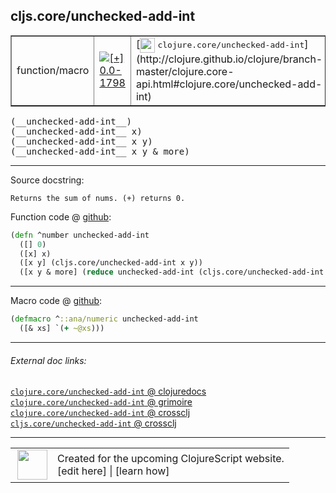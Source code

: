## cljs.core/unchecked-add-int



 <table border="1">
<tr>
<td>function/macro</td>
<td><a href="https://github.com/cljsinfo/cljs-api-docs/tree/0.0-1798"><img valign="middle" alt="[+] 0.0-1798" title="Added in 0.0-1798" src="https://img.shields.io/badge/+-0.0--1798-lightgrey.svg"></a> </td>
<td>
[<img height="24px" valign="middle" src="http://i.imgur.com/1GjPKvB.png"> <samp>clojure.core/unchecked-add-int</samp>](http://clojure.github.io/clojure/branch-master/clojure.core-api.html#clojure.core/unchecked-add-int)
</td>
</tr>
</table>


 <samp>
(__unchecked-add-int__)<br>
</samp>
 <samp>
(__unchecked-add-int__ x)<br>
</samp>
 <samp>
(__unchecked-add-int__ x y)<br>
</samp>
 <samp>
(__unchecked-add-int__ x y & more)<br>
</samp>

---





Source docstring:

```
Returns the sum of nums. (+) returns 0.
```


Function code @ [github](https://github.com/clojure/clojurescript/blob/r3148/src/cljs/cljs/core.cljs#L2224-L2229):

```clj
(defn ^number unchecked-add-int
  ([] 0)
  ([x] x)
  ([x y] (cljs.core/unchecked-add-int x y))
  ([x y & more] (reduce unchecked-add-int (cljs.core/unchecked-add-int x y) more)))
```

<!--
Repo - tag - source tree - lines:

 <pre>
clojurescript @ r3148
└── src
    └── cljs
        └── cljs
            └── <ins>[core.cljs:2224-2229](https://github.com/clojure/clojurescript/blob/r3148/src/cljs/cljs/core.cljs#L2224-L2229)</ins>
</pre>

-->

---

Macro code @ [github](https://github.com/clojure/clojurescript/blob/r3148/src/clj/cljs/core.clj#L393-L394):

```clj
(defmacro ^::ana/numeric unchecked-add-int
  ([& xs] `(+ ~@xs)))
```

<!--
Repo - tag - source tree - lines:

 <pre>
clojurescript @ r3148
└── src
    └── clj
        └── cljs
            └── <ins>[core.clj:393-394](https://github.com/clojure/clojurescript/blob/r3148/src/clj/cljs/core.clj#L393-L394)</ins>
</pre>
-->

---


###### External doc links:

[`clojure.core/unchecked-add-int` @ clojuredocs](http://clojuredocs.org/clojure.core/unchecked-add-int)<br>
[`clojure.core/unchecked-add-int` @ grimoire](http://conj.io/store/v1/org.clojure/clojure/1.7.0-beta3/clj/clojure.core/unchecked-add-int/)<br>
[`clojure.core/unchecked-add-int` @ crossclj](http://crossclj.info/fun/clojure.core/unchecked-add-int.html)<br>
[`cljs.core/unchecked-add-int` @ crossclj](http://crossclj.info/fun/cljs.core.cljs/unchecked-add-int.html)<br>

---

 <table>
<tr><td>
<img valign="middle" align="right" width="48px" src="http://i.imgur.com/Hi20huC.png">
</td><td>
Created for the upcoming ClojureScript website.<br>
[edit here] | [learn how]
</td></tr></table>

[edit here]:https://github.com/cljsinfo/cljs-api-docs/blob/master/cljsdoc/cljs.core/unchecked-add-int.cljsdoc
[learn how]:https://github.com/cljsinfo/cljs-api-docs/wiki/cljsdoc-files

<!--

This information was too distracting to show to readers, but I'll leave it
commented here since it is helpful to:

- pretty-print the data used to generate this document
- and show how to retrieve that data



The API data for this symbol:

```clj
{:return-type number,
 :ns "cljs.core",
 :name "unchecked-add-int",
 :signature ["[]" "[x]" "[x y]" "[x y & more]"],
 :history [["+" "0.0-1798"]],
 :type "function/macro",
 :full-name-encode "cljs.core/unchecked-add-int",
 :source {:code "(defn ^number unchecked-add-int\n  ([] 0)\n  ([x] x)\n  ([x y] (cljs.core/unchecked-add-int x y))\n  ([x y & more] (reduce unchecked-add-int (cljs.core/unchecked-add-int x y) more)))",
          :title "Function code",
          :repo "clojurescript",
          :tag "r3148",
          :filename "src/cljs/cljs/core.cljs",
          :lines [2224 2229]},
 :extra-sources [{:code "(defmacro ^::ana/numeric unchecked-add-int\n  ([& xs] `(+ ~@xs)))",
                  :title "Macro code",
                  :repo "clojurescript",
                  :tag "r3148",
                  :filename "src/clj/cljs/core.clj",
                  :lines [393 394]}],
 :full-name "cljs.core/unchecked-add-int",
 :clj-symbol "clojure.core/unchecked-add-int",
 :docstring "Returns the sum of nums. (+) returns 0."}

```

Retrieve the API data for this symbol:

```clj
;; from Clojure REPL
(require '[clojure.edn :as edn])
(-> (slurp "https://raw.githubusercontent.com/cljsinfo/cljs-api-docs/catalog/cljs-api.edn")
    (edn/read-string)
    (get-in [:symbols "cljs.core/unchecked-add-int"]))
```

-->
